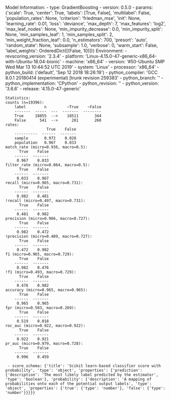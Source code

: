 Model Information:
	 - type: GradientBoosting
	 - version: 0.5.0
	 - params: {'scale': True, 'center': True, 'labels': [True, False], 'multilabel': False, 'population_rates': None, 'criterion': 'friedman_mse', 'init': None, 'learning_rate': 0.01, 'loss': 'deviance', 'max_depth': 7, 'max_features': 'log2', 'max_leaf_nodes': None, 'min_impurity_decrease': 0.0, 'min_impurity_split': None, 'min_samples_leaf': 1, 'min_samples_split': 2, 'min_weight_fraction_leaf': 0.0, 'n_estimators': 700, 'presort': 'auto', 'random_state': None, 'subsample': 1.0, 'verbose': 0, 'warm_start': False, 'label_weights': OrderedDict([(False, 10)])}
	Environment:
	 - revscoring_version: '2.3.4'
	 - platform: 'Linux-4.15.0-47-generic-x86_64-with-Ubuntu-18.04-bionic'
	 - machine: 'x86_64'
	 - version: '#50-Ubuntu SMP Wed Mar 13 10:44:52 UTC 2019'
	 - system: 'Linux'
	 - processor: 'x86_64'
	 - python_build: ('default', 'Sep 12 2018 18:26:19')
	 - python_compiler: 'GCC 8.0.1 20180414 (experimental) [trunk revision 259383'
	 - python_branch: ''
	 - python_implementation: 'CPython'
	 - python_revision: ''
	 - python_version: '3.6.6'
	 - release: '4.15.0-47-generic'
	
	Statistics:
	counts (n=19396):
		label        n         ~True    ~False
		-------  -----  ---  -------  --------
		True     18855  -->    18511       344
		False      541  -->      281       260
	rates:
		              True    False
		----------  ------  -------
		sample       0.972    0.028
		population   0.967    0.033
	match_rate (micro=0.936, macro=0.5):
		  True    False
		------  -------
		 0.967    0.033
	filter_rate (micro=0.064, macro=0.5):
		  True    False
		------  -------
		 0.033    0.967
	recall (micro=0.965, macro=0.731):
		  True    False
		------  -------
		 0.982    0.481
	!recall (micro=0.497, macro=0.731):
		  True    False
		------  -------
		 0.481    0.982
	precision (micro=0.966, macro=0.727):
		  True    False
		------  -------
		 0.982    0.472
	!precision (micro=0.489, macro=0.727):
		  True    False
		------  -------
		 0.472    0.982
	f1 (micro=0.965, macro=0.729):
		  True    False
		------  -------
		 0.982    0.476
	!f1 (micro=0.493, macro=0.729):
		  True    False
		------  -------
		 0.476    0.982
	accuracy (micro=0.965, macro=0.965):
		  True    False
		------  -------
		 0.965    0.965
	fpr (micro=0.503, macro=0.269):
		  True    False
		------  -------
		 0.519    0.018
	roc_auc (micro=0.922, macro=0.922):
		  True    False
		------  -------
		 0.922    0.921
	pr_auc (micro=0.979, macro=0.728):
		  True    False
		------  -------
		 0.996    0.459
	
	 - score_schema: {'title': 'Scikit learn-based classifier score with probability', 'type': 'object', 'properties': {'prediction': {'description': 'The most likely label predicted by the estimator', 'type': 'boolean'}, 'probability': {'description': 'A mapping of probabilities onto each of the potential output labels', 'type': 'object', 'properties': {'true': {'type': 'number'}, 'false': {'type': 'number'}}}}}

